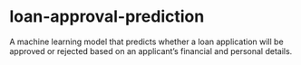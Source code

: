 # loan-approval-prediction
A machine learning model that predicts whether a loan application will be approved or rejected based on an applicant’s financial and personal details.
